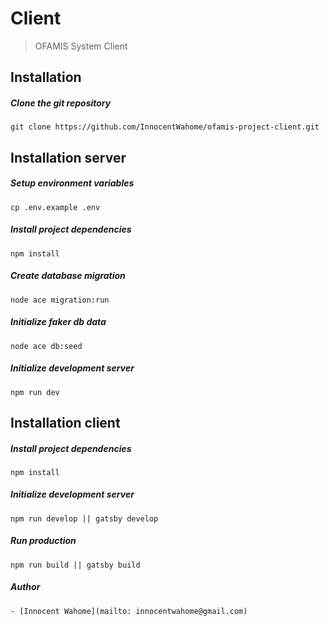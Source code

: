 # Client

> OFAMIS System Client

## Installation 

##### Clone the git repository
```
git clone https://github.com/InnocentWahome/ofamis-project-client.git
```

## Installation server


##### Setup environment variables
```
cp .env.example .env
```
##### Install project dependencies
```
npm install
```
##### Create database migration
```
node ace migration:run
```

##### Initialize faker db data
```
node ace db:seed
```
##### Initialize development server
```
npm run dev
```

## Installation client

##### Install project dependencies
```
npm install
```
##### Initialize development server
```
npm run develop || gatsby develop
```
##### Run production
```
npm run build || gatsby build
```

##### Author
```
- [Innocent Wahome](mailto: innocentwahome@gmail.com)
```